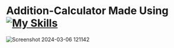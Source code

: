 # Addition-Calculator Made Using  [![My Skills](https://skillicons.dev/icons?i=html,css,javascript)](https://skillicons.dev)
 
![Screenshot 2024-03-06 121142](https://github.com/Kingsman119/Addition-Calculator/assets/154053800/d0976d6f-7986-4e9f-8eda-9a31fed043f7)
